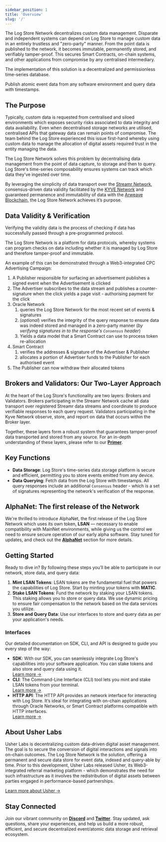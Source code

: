 ```yaml
---
sidebar_position: 1
title: 'Overview'
slug: '/'
---
```


The Log Store Network decentralizes custom data management.
Disparate and independent systems can depend on Log Store to manage custom data in an entirely trustless and "zero-party" manner.
From the point data is published to the network, it becomes immutable, permanently stored, and verifiably tamper-proof.
This secures Smart Contracts, on-chain systems, and other applications from compromise by any centralised intermediary.

The implementation of this solution is a decentralized and permissionless time-series database.

Publish atomic event data from any software environment and query data with timestamps.

## The Purpose

Typically, custom data is requested from centralised and siloed environments which exposes security risks associated to data integrity and data availability. Even when decentralised storage networks are utilised, centralised APIs that gateway data can remain points of compromise.
The team behind the Log Store experienced this issue first-hand whereby using custom data to manage the allocation of digital assets required trust in the entity managing the data.

The Log Store Network solves this problem by decentralising data management from the point of data capture, to storage and then to query.
Log Store's time-series composability ensures systems can track which data they've ingested over time.

By leveraging the simplicity of data transport over the [Streamr Network](https://streamr.network/), consensus-driven data validity facilitated by the [KYVE Network](https://www.kyve.network/) and guaranteed permanence and immutability of data with the [Arweave Blockchain](https://www.arweave.org/), the Log Store Network achieves it’s purpose.

## Data Validity & Verification

Verifying the validity data is the process of checking if data has successfully passed through a pre-programmed protocol.

The Log Store Network is a platform for data protocols, whereby systems can program checks on data including whether it is managed by Log Store and therefore tamper-proof and immutable.

An example of this can be demonstrated through a Web3-integrated CPC Advertising Campaign:

1. A Publisher responsible for surfacing an advertisement publishes a signed event when the Advertisement is clicked
2. The Advertiser subscribes to the data stream and publishes a counter-signature when the click yields a page visit - authorising payment for the click
3. Oracle Network
   1. queries the Log Store Network for the most recent set of events & signatures
   2. (_optional_) verifies the integrity of the query response to ensure data was indeed stored and managed in a zero-party manner (_by verifying signatures in to the response's `Consensus` header_)
   3. Yields a data model that a Smart Contract can use to process token re-allocation
4. Smart Contract
   1. verifies the addresses & signature of the Advertiser & Publisher
   2. allocates a portion of Advertiser funds to the Publisher for each authorised event
5. The Publisher can now withdraw their allocated tokens

## Brokers and Validators: Our Two-Layer Approach

At the heart of the Log Store's functionality are two layers: Brokers and Validators. Brokers participating in the Streamr Network cache all data transport over registered Streamr data streams and coordinate to produce verifiable responses to each query request. Validators participating in the Kyve Network observe, store, and report on data that occurs within the Broker layer.

Together, these layers form a robust system that guarantees tamper-proof data transported and stored from any source. For an in-depth understanding of these layers, please refer to our **[Primer](https://docs.logstore.usher.so/primer)**.

## Key Functions

- **Data Storage**: Log Store's time-series data storage platform is secure and efficient, permitting you to store events emitted from any device.
- **Data Querying**: Fetch data from the Log Store with timestamps. All query responses include an additional `Consensus` header - which is a set of signatures representing the network's verification of the response.

## AlphaNet: The first release of the Network

We're thrilled to introduce AlphaNet, the first release of the Log Store Network which uses its own token, **LSAN** — necessary to enable compatibility with MainNet environments, while giving us the control we need to ensure secure operation of our early alpha software. Stay tuned for updates, and check out the **[AlphaNet](https://docs.logstore.usher.so/alphanet)** section for more details.

## Getting Started

Ready to dive in? By following these steps you’ll be able to participate in our network, store data, and query data:

1. **Mint LSAN Tokens**: LSAN tokens are the fundamental fuel that powers the capabilities of Log Store. Start by minting your tokens with **MATIC**.
2. **Stake LSAN Tokens**: Fund the network by staking your LSAN tokens. This staking allows you to store or query data. We use dynamic pricing to ensure fair compensation to the network based on the data services you utilize.
3. **Store and Query Data**: Use our interfaces to store and query data as per your application's needs.

### Interfaces

Our detailed documentation on SDK, CLI, and API is designed to guide you every step of the way:

- **SDK**: With our SDK, you can seamlessly integrate Log Store's capabilities into your software application. You can stake tokens and also store and query data using it.<br/>
  [Learn more →](./sdk/getting-started.md)
- **CLI**: The Command-Line Interface (CLI) tool lets you mint and stake LSAN tokens from your terminal.<br/>
  [Learn more →](./cli/getting-started.md)
- **HTTP API**: The HTTP API provides an network interface for interacting with Log Store. It’s ideal for integrating with on-chain applications through Oracle Networks, or Smart Contract platforms compatible with HTTP interfaces.<br/>
  [Learn more →](./api/getting-started.md)

## About Usher Labs

Usher Labs is decentralizing custom data-driven digital asset management. The goal is to secure the conversion of digital interactions and signals into on-chain outcomes. The Log Store Network is the solution, offering a permanent and secure data store for event data, indexed and query-able by time. Prior to this development, Usher Labs released Usher, its Web3-integrated referral marketing platform - which demonstrates the need for such infrastructure as it involves the redistribution of digital assets between parties engaged in performance-based partnerships.

[Learn more about Usher →](https://usher.so/)

## Stay Connected

Join our vibrant community on **[Discord](https://go.usher.so/discord)** and **[Twitter](https://twitter.com/usher_web3)**. Stay updated, ask questions, share your experiences, and help us build a more robust, efficient, and secure decentralized event/atomic data storage and retrieval ecosystem.
